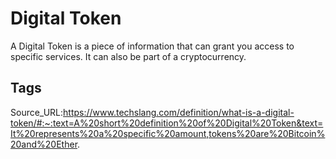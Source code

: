 # Digital Token
A Digital Token is a piece of information that can grant you access to specific services.  It can also be part of a cryptocurrency.
## Tags
Source_URL:https://www.techslang.com/definition/what-is-a-digital-token/#:~:text=A%20short%20definition%20of%20Digital%20Token&text=It%20represents%20a%20specific%20amount,tokens%20are%20Bitcoin%20and%20Ether.
